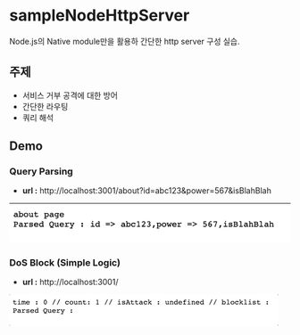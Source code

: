 # sampleNodeHttpServer

Node.js의 Native module만을 활용하 간단한 http server 구성 실습.

## 주제

- 서비스 거부 공격에 대한 방어
- 간단한 라우팅
- 쿼리 해석

## Demo

### Query Parsing

- **url :** http://localhost:3001/about?id=abc123&power=567&isBlahBlah

!["demo capture"](images/demo.jpg)

### DoS Block (Simple Logic)

- **url :** http://localhost:3001/

!["demo capture"](images/demo2.gif)
